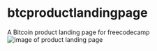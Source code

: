 # btcproductlandingpage
A Bitcoin product landing page for freecodecamp
![image of product landing page](https://res.cloudinary.com/dffnnfo2w/image/upload/v1572900452/btc_p0osub.png)

